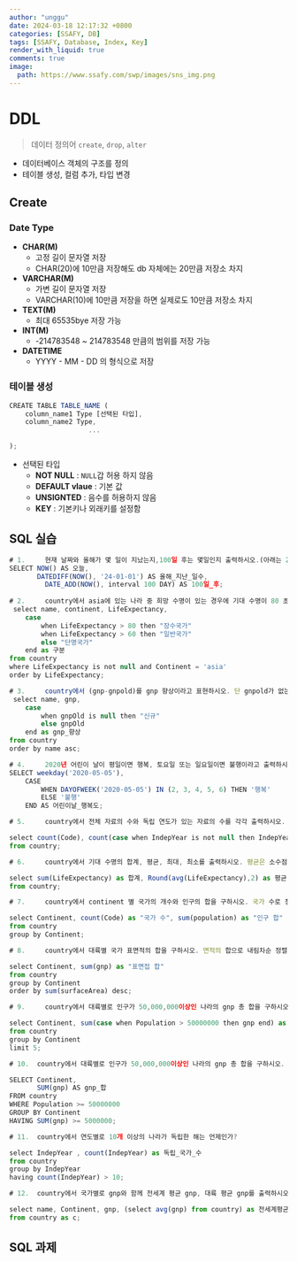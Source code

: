 ```yaml
---
author: "unggu"
date: 2024-03-18 12:17:32 +0800
categories: [SSAFY, DB]
tags: [SSAFY, Database, Index, Key]
render_with_liquid: true
comments: true
image:
  path: https://www.ssafy.com/swp/images/sns_img.png
---
```


# DDL

> 데이터 정의어 `create`, `drop`, `alter`
> 
- 데이터베이스 객체의 구조를 정의
- 테이블 생성, 컬럼 추가, 타입 변경

## Create

### Date Type

- **CHAR(M)**
    - 고정 길이 문자열 저장
    - CHAR(20)에 10만큼 저장해도 db 자체에는 20만큼 저장소 차지
- **VARCHAR(M)**
    - 가변 길이 문자열 저장
    - VARCHAR(10)에 10만큼 저장을 하면 실제로도 10만큼 저장소 차지
- **TEXT(M)**
    - 최대 65535bye 저장 가능
- **INT(M)**
    - -214783548 ~ 214783548 만큼의 범위를 저장 가능
- **DATETIME**
    - YYYY - MM - DD 의 형식으로 저장

### 테이블 생성

```jsx
CREATE TABLE TABLE_NAME (
    column_name1 Type [선택된 타입],
    column_name2 Type,
					...

);
```

- 선택된 타입
    - **NOT NULL** : `NULL`갑 허용 하지 않음
    - **DEFAULT vlaue** : 기본 값
    - **UNSIGNTED** : 음수를 허용하지 않음
    - **KEY** : 기본키나 외래키를 설정함


## SQL 실습

 

```jsx
# 1.     현재 날짜와 올해가 몇 일이 지났는지,100일 후는 몇일인지 출력하시오.(아래는 2020년 기준 예시) 
SELECT NOW() AS 오늘,
       DATEDIFF(NOW(), '24-01-01') AS 올해_지난_일수,
         DATE_ADD(NOW(), interval 100 DAY) AS 100일_후;
         
# 2.     country에서 asia에 있는 나라 중 희망 수명이 있는 경우에 기대 수명이 80 초과면 장수국가, 60 초과면 일반국가, 그렇지 않으면 단명국가라고 표현하시오. 기대 수명으로 정렬한다.(51건)
 select name, continent, LifeExpectancy,
	case
		when LifeExpectancy > 80 then "장수국가"
        when LifeExpectancy > 60 then "일반국가"
        else "단명국가"
	end as 구분
from country
where LifeExpectancy is not null and Continent = 'asia'
order by LifeExpectancy;

# 3.     country에서 (gnp-gnpold)를 gnp 향상이라고 표현하시오. 단 gnpold가 없는 경우 신규라고 출력하고 name으로 정렬한다.(239건)
 select name, gnp, 
	case
		when gnpOld is null then "신규"
		else gnpOld
	end as gnp_향상
from country
order by name asc;

# 4.     2020년 어린이 날이 평일이면 행복, 토요일 또는 일요일이면 불행이라고 출력하시오. 
SELECT weekday('2020-05-05'),
    CASE 
        WHEN DAYOFWEEK('2020-05-05') IN (2, 3, 4, 5, 6) THEN '행복'
        ELSE '불행'
    END AS 어린이날_행복도;

# 5.     country에서 전체 자료의 수와 독립 연도가 있는 자료의 수를 각각 출력하시오.

select count(Code), count(case when IndepYear is not null then IndepYear end) as 독립_연도_보유
from country;

# 6.     country에서 기대 수명의 합계, 평균, 최대, 최소를 출력하시오. 평균은 소수점 2자리로 반올림한다.

select sum(LifeExpectancy) as 합계, Round(avg(LifeExpectancy),2) as 평균, max(LifeExpectancy) as 최대, min(LifeExpectancy) as 최소
from country; 

# 7.     country에서 continent 별 국가의 개수와 인구의 합을 구하시오. 국가 수로 정렬 처리한다.(7건)

select Continent, count(Code) as "국가 수", sum(population) as "인구 합"
from country
group by Continent;

# 8.     country에서 대륙별 국가 표면적의 합을 구하시오. 면적의 합으로 내림차순 정렬하고 상위 3건만 출력한다.

select Continent, sum(gnp) as "표면접 합"
from country
group by Continent
order by sum(surfaceArea) desc;

# 9.     country에서 대륙별로 인구가 50,000,000이상인 나라의 gnp 총 합을 구하시오. 합으로 오름차순 정렬한다.(5건)

select Continent, sum(case when Population > 50000000 then gnp end) as "gnp 합"
from country
group by Continent
limit 5;

# 10.  country에서 대륙별로 인구가 50,000,000이상인 나라의 gnp 총 합을 구하시오. 이때 gnp의 합이 5,000,000 이상인 것만 구하시오.

SELECT Continent, 
       SUM(gnp) AS gnp_합 
FROM country 
WHERE Population >= 50000000 
GROUP BY Continent 
HAVING SUM(gnp) >= 5000000;

# 11.  country에서 연도별로 10개 이상의 나라가 독립한 해는 언제인가?

select IndepYear , count(IndepYear) as 독립_국가_수
from country
group by IndepYear
having count(IndepYear) > 10;

# 12.  country에서 국가별로 gnp와 함께 전세계 평균 gnp, 대륙 평균 gnp를 출력하시오.(239건)

select name, Continent, gnp, (select avg(gnp) from country) as 전세계평균, (select avg(gnp) from country where c.Continent = Continent) as 대륙평균
from country as c;
```

## SQL 과제
